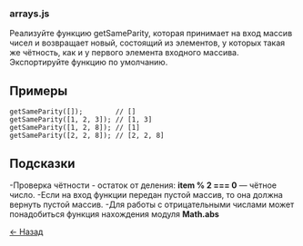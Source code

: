 ### arrays.js

Реализуйте функцию getSameParity, которая принимает на вход массив чисел и возвращает новый, состоящий из элементов, у которых такая же чётность, как и у первого элемента входного массива. Экспортируйте функцию по умолчанию.

## Примеры
```
getSameParity([]);        // []
getSameParity([1, 2, 3]); // [1, 3]
getSameParity([1, 2, 8]); // [1]
getSameParity([2, 2, 8]); // [2, 2, 8]
```
## Подсказки
-Проверка чётности - остаток от деления: **item % 2 === 0** — чётное число.
-Если на вход функции передан пустой массив, то она должна вернуть пустой массив.
-Для работы с отрицательными числами может понадобиться функция нахождения модуля **Math.abs**

[&#x2190; Назад](https://github.com/from0toweb/hexlet_tasks/tree/master)
